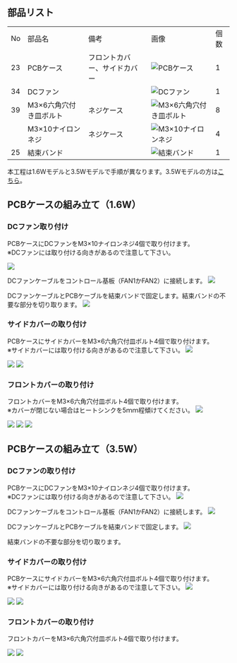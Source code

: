 ## 部品リスト
<table class="packing-list">
<tbody>
<tr>
<td>No</td>
<td>部品名</td>
<td>備考</td>
<td class="packing-img">画像</td>
<td>個数</td>
</tr>
<tr>
<td>23</td>
<td>PCBケース</td>
<td>フロントカバー、サイドカバー</td>
<td><img src="./images/09/kp9-1.jpg" alt="PCBケース"></td>
<td>1</td>
</tr>
<tr>
<td>34</td>
<td>DCファン</td>
<td></td>
<td><img src="./images/09/kp9-2.jpg" alt="DCファン"></td>
<td>1</td>
</tr>
<tr>
<td>39</td>
<td>M3&times;6六角穴付き皿ボルト</td>
<td>ネジケース</td>
<td><img src="./images/09/kp9-3.jpg" alt="M3&times;6六角穴付き皿ボルト"></td>
<td>8</td>
</tr>
<tr>
<td></td>
<td>M3&times;10ナイロンネジ</td>
<td>ネジケース</td>
<td><img src="./images/09/kp9-4.jpg" alt="M3&times;10ナイロンネジ"></td>
<td>4</td>
</tr>
<tr>
<td>25</td>
<td>結束バンド</td>
<td></td>
<td><img src="./images/09/kp9-5.jpg" alt="結束バンド"></td>
<td>1</td>
</tr>
</tbody>
</table>

本工程は1.6Wモデルと3.5Wモデルで手順が異なります。3.5Wモデルの方は<a href="/manual/fabool-laser-mini-300-230-pcb-case-assembly/#PCB35W">こちら</a>。

## PCBケースの組み立て（1.6W）
### DCファン取り付け
PCBケースにDCファンをM3&times;10ナイロンネジ4個で取り付けます。  
※DCファンには取り付ける向きがあるので注意して下さい。

<img src="./images/09/mini-1000mm_09_01.jpg">

DCファンケーブルをコントロール基板（FAN1かFAN2）に接続します。
<img src="./images/09/mini-1000mm_09_02.jpg">

DCファンケーブルとPCBケーブルを結束バンドで固定します。結束バンドの不要な部分を切り取ります。
<img src="./images/09/mini-1000mm_09_03.jpg">

### サイドカバーの取り付け
PCBケースにサイドカバーをM3&times;6六角穴付皿ボルト4個で取り付けます。  
※サイドカバーには取り付ける向きがあるので注意して下さい。
<img src="./images/09/mini-1000mm_09_19.jpg">

<img src="./images/09/mini-1000mm_09_04.jpg">

<img src="./images/09/mini-1000mm_09_05.jpg">

### フロントカバーの取り付け
フロントカバーをM3&times;6六角穴付皿ボルト4個で取り付けます。  
※カバーが閉じない場合はヒートシンクを5ｍｍ程傾けてください。
<img src="./images/09/mini-1000mm_09_06.jpg">

<img src="./images/09/mini-1000mm_09_07.jpg">

<img src="./images/09/mini-1000mm_09_08.jpg">

<img src="./images/09/mini-1000mm_09_09.jpg">

## PCBケースの組み立て（3.5W）
### DCファンの取り付け
PCBケースにDCファンをM3&times;10ナイロンネジ4個で取り付けます。  
※DCファンには取り付ける向きがあるので注意して下さい。
<img src="./images/09/mini-1000mm_09_01.jpg">

DCファンケーブルをコントロール基板（FAN1かFAN2）に接続します。
<img src="./images/09/mini-1000mm_09_10.jpg">

DCファンケーブルとPCBケーブルを結束バンドで固定します。
<img src="./images/09/mini-1000mm_09_11.jpg">

結束バンドの不要な部分を切り取ります。

### サイドカバーの取り付け
PCBケースにサイドカバーをM3&times;6六角穴付皿ボルト4個で取り付けます。  
※サイドカバーには取り付ける向きがあるので注意して下さい。
<img src="./images/09/mini-1000mm_09_19.jpg">

<img src="./images/09/mini-1000mm_09_12.jpg">

<img src="./images/09/mini-1000mm_09_13.jpg">

### フロントカバーの取り付け
フロントカバーをM3&times;6六角穴付皿ボルト4個で取り付けます。

<img src="./images/09/mini-1000mm_09_08.jpg">

<img src="./images/09/mini-1000mm_09_09.jpg">

